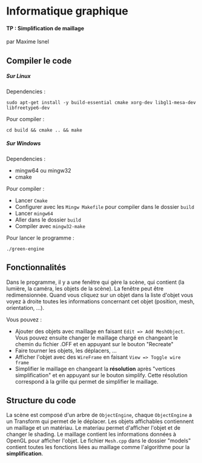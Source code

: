 # Informatique graphique
#### TP : Simplification de maillage

par Maxime Isnel

## Compiler le code

##### Sur Linux

Dependencies :

```sudo apt-get install -y build-essential cmake xorg-dev libgl1-mesa-dev libfreetype6-dev```

Pour compiler :

```cd build && cmake .. && make```

##### Sur Windows

Dependencies :

* mingw64 ou mingw32
* cmake

Pour compiler :

* Lancer ```Cmake```
* Configurer avec les ```Mingw Makefile``` pour compiler dans le dossier ```build```
* Lancer ```mingw64```
* Aller dans le dossier ```build```
* Compiler avec ```mingw32-make```

Pour lancer le programme :

 ```./green-engine```

## Fonctionnalités

Dans le programme, il y a une fenêtre qui gère la scène, qui contient (la lumière, la caméra, les objets de la scène). La fenêtre peut être redimensionnée. Quand vous cliquez sur un objet dans la liste d'objet vous voyez à droite toutes les informations concernant cet objet (position, mesh, orientation, ...).

Vous pouvez :

 * Ajouter des objets avec maillage en faisant ```Edit => Add MeshObject```. Vous pouvez ensuite changer le maillage chargé en changeant le chemin du fichier .OFF et en appuyant sur le bouton "Recreate"
 * Faire tourner les objets, les déplacers, ...
 * Afficher l'objet avec des ```WireFrame``` en faisant ```View => Toggle wire frame```
 * Simplifier le maillage en changeant la **résolution** après "vertices simplification" et en appuyant sur le bouton simplify. Cette résolution correspond à la grille qui permet de simplifier le maillage.

 ## Structure du code

 La scène est composé d'un arbre de ```ObjectEngine```, chaque ```ObjectEngine``` a un Transform qui permet de le déplacer. Les objets affichables contiennent un maillage et un matériau. Le materiau permet d'afficher l'objet et de changer le shading. Le maillage contient les informations données à OpenGL pour afficher l'objet. Le fichier ```Mesh.cpp``` dans le dossier "models" contient toutes les fonctions liées au maillage comme l'algorithme pour la **simplification**.
